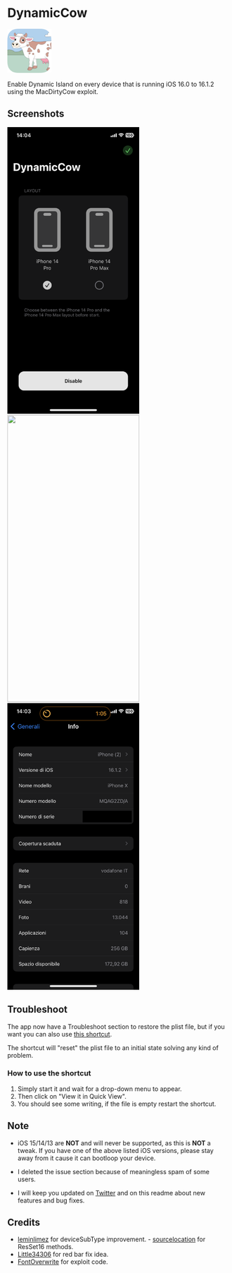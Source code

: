 # DynamicCow

<img src="/Images/dynamiccowiconpreview.png" width="100" height="100"/>

Enable Dynamic Island on every device that is running iOS 16.0 to 16.1.2 using the MacDirtyCow exploit.

## Screenshots
<img src="/Images/IMG_2393.PNG" width="300" height="650"/> <img src="/Images/IMG_2392.PNG" width="300" height="650"/> <img src="/Images/IMG_2391.PNG" width="300" height="650"/> 


## Troubleshoot
The app now have a Troubleshoot section to restore the plist file, but if you want you can also use [this shortcut](https://routinehub.co/shortcut/4920/).

The shortcut will "reset" the plist file to an initial state solving any kind of problem.

### How to use the shortcut
1. Simply start it and wait for a drop-down menu to appear. 
2. Then click on "View it in Quick View".
3. You should see some writing, if the file is empty restart the shortcut.

## Note
- iOS 15/14/13 are **NOT** and will never be supported, as this is **NOT** a tweak.
If you have one of the above listed iOS versions, please stay away from it cause it can bootloop your device.

- I deleted the issue section because of meaningless spam of some users.

- I will keep you updated on [Twitter](https://twitter.com/aboutzeph) and on this readme about new features and bug fixes.

## Credits
- [leminlimez](https://github.com/leminlimez) for deviceSubType improvement.
- [sourcelocation](https://github.com/sourcelocation) for ResSet16 methods.
- [Little34306](https://github.com/34306) for red bar fix idea.
- [FontOverwrite](https://github.com/ginsudev/WDBFontOverwrite) for exploit code.
